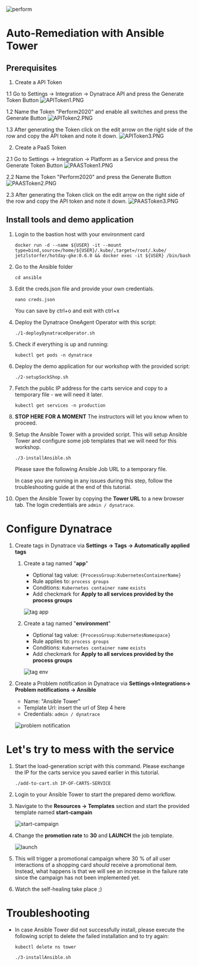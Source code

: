 ![perform](./images/perform_logo.png)

# Auto-Remediation with Ansible Tower

## Prerequisites
1. Create a API Token

1.1 Go to Settings -> Integration -> Dynatrace API and press the Generate Token Button
![APIToken1.PNG](./images/APIToken1.PNG)

1.2 Name the Token "Perform2020" and enable all switches and press the Generate Button
![APIToken2.PNG](./images/APIToken2.PNG)

1.3 After generating the Token click on the edit arrow on the right side of the row and copy the API token and note it down.
![APIToken3.PNG](./images/APIToken3.PNG)

2. Create a PaaS Token

2.1 Go to Settings -> Integration -> Platform as a Service and press the Generate Token Button
![PAASToken1.PNG](./images/PAASToken1.PNG)

2.2 Name the Token "Perform2020" and press the Generate Button
![PAASToken2.PNG](./images/PAASToken2.PNG)

2.3 After generating the Token click on the edit arrow on the right side of the row and copy the API token and note it down.
![PAASToken3.PNG](./images/PAASToken3.PNG)


## Install tools and demo application

1. Login to the bastion host with your environment card

    ```console
    docker run -d --name ${USER} -it --mount type=bind,source=/home/${USER}/.kube/,target=/root/.kube/ jetzlstorfer/hotday-gke:0.6.0 && docker exec -it ${USER} /bin/bash
    ```

1. Go to the Ansible folder

    ```console
    cd ansible
    ```

1. Edit the creds.json file and provide your own credentials.

    ```console
    nano creds.json
    ```
    You can save by ctrl+o and exit with ctrl+x

1. Deploy the Dynatrace OneAgent Operator with this script:

    ```console
    ./1-deployDynatraceOperator.sh
    ```

1. Check if everything is up and running:
    ```console
    kubectl get pods -n dynatrace 
    ```

1. Deploy the demo application for our workshop with the provided script:
    ```console
    ./2-setupSockShop.sh 
    ```

1. Fetch the public IP address for the carts service and copy to a temporary file - we will need it later.
    ```console
    kubectl get services -n production
    ```

1. **STOP HERE FOR A MOMENT** The instructors will let you know when to proceed.

1. Setup the Ansible Tower with a provided script. This will setup Ansible Tower and configure some job templates that we will need for this workshop. 
    ```console
    ./3-installAnsible.sh
    ```
    Please save the following Ansible Job URL to a temporary file.

    In case you are running in any issues during this step, follow the troubleshooting guide at the end of this tutorial.

1. Open the Ansible Tower by copying the **Tower URL** to a new browser tab. The login credentials are `admin / dynatrace`. 

# Configure Dynatrace
    
1. Create tags in Dynatrace via **Settings -> Tags -> Automatically applied tags**

    1. Create a tag named "**app**"
        - Optional tag value: `{ProcessGroup:KubernetesContainerName}` 
        - Rule applies to: `process groups` 
        - Conditions: `Kubernetes container name` `exists`
        - Add checkmark for **Apply to all services provided by the process groups** 
        
        ![tag app](./images/tag-app.png)


    1. Create a tag named "**environment**" 

        - Optional tag value: `{ProcessGroup:KubernetesNamespace}` 
        - Rule applies to: `process groups`
        - Conditions: `Kubernetes container name` `exists`
        - Add checkmark for **Apply to all services provided by the process groups** 

        ![tag env](./images/tag-environment.png)
    

1. Create a Problem notification in Dynatrace via **Settings->Integrations-> Problem notifications -> Ansible**
    - Name: "Ansible Tower"
    - Template Url: insert the url of Step 4 here
    - Credentials: `admin / dynatrace`

    ![problem notification](./images/problem-notification.png)


# Let's try to mess with the service

1. Start the load-generation script with this command. Please exchange the IP for the carts service you saved earlier in this tutorial.

    ```console
    ./add-to-cart.sh IP-OF-CARTS-SERVICE
    ```

1. Login to your Ansible Tower to start the prepared demo workflow. 

1. Navigate to the **Resources -> Templates** section and start the provided template named **start-campain**

    ![start-campaign](./images/start-campaign.png)

1. Change the **promotion rate** to **30** and **LAUNCH** the job template.

    ![launch](./images/launch.png)

1. This will trigger a promotional campaign where 30 % of all user interactions of a shopping card _should_ receive a promotional item. Instead, what happens is that we will see an increase in the failure rate since the campaign has not been implemented yet. 

1. Watch the self-healing take place ;)



# Troubleshooting

- In case Ansible Tower did not successfully install, please execute the following script to delete the failed installation and to try again:
    ```console
    kubectl delete ns tower
    ```
    ```console
    ./3-installAnsible.sh
    ```
